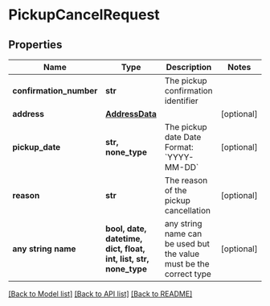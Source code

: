 # PickupCancelRequest


## Properties
Name | Type | Description | Notes
------------ | ------------- | ------------- | -------------
**confirmation_number** | **str** | The pickup confirmation identifier | 
**address** | [**AddressData**](AddressData.md) |  | [optional] 
**pickup_date** | **str, none_type** |  The pickup date  Date Format: &#x60;YYYY-MM-DD&#x60;  | [optional] 
**reason** | **str** | The reason of the pickup cancellation | [optional] 
**any string name** | **bool, date, datetime, dict, float, int, list, str, none_type** | any string name can be used but the value must be the correct type | [optional]

[[Back to Model list]](../README.md#documentation-for-models) [[Back to API list]](../README.md#documentation-for-api-endpoints) [[Back to README]](../README.md)



